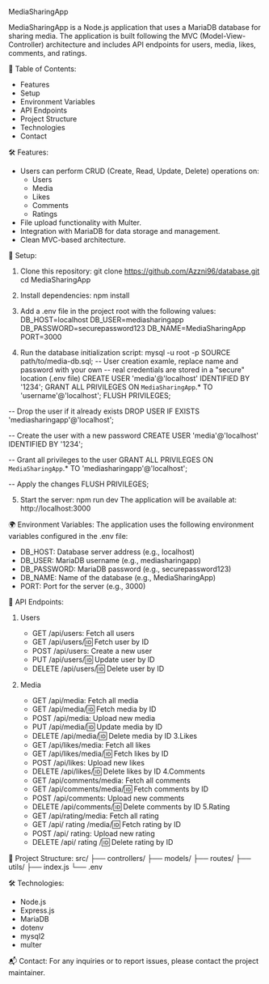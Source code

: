 MediaSharingApp

MediaSharingApp is a Node.js application that uses a MariaDB database for sharing media. The application is built following the MVC (Model-View-Controller) architecture and includes API endpoints for users, media, likes, comments, and ratings.

📑 Table of Contents:
- Features
- Setup
- Environment Variables
- API Endpoints
- Project Structure
- Technologies
- Contact

🛠 Features:
- Users can perform CRUD (Create, Read, Update, Delete) operations on:
  - Users
  - Media
  - Likes
  - Comments
  - Ratings
- File upload functionality with Multer.
- Integration with MariaDB for data storage and management.
- Clean MVC-based architecture.

🚀 Setup:
1. Clone this repository:
   git clone https://github.com/Azzni96/database.git
   cd MediaSharingApp

2. Install dependencies:
   npm install

3. Add a .env file in the project root with the following values:
   DB_HOST=localhost
   DB_USER=mediasharingapp
   DB_PASSWORD=securepassword123
   DB_NAME=MediaSharingApp
   PORT=3000

4. Run the database initialization script:
   mysql -u root -p
   SOURCE path/to/media-db.sql;
-- User creation examle, replace name and password with your own
-- real credentials are stored in a "secure" location (.env file)
CREATE USER 'media'@'localhost' IDENTIFIED BY '1234';
GRANT ALL PRIVILEGES ON `MediaSharingApp`.* TO 'username'@'localhost';
FLUSH PRIVILEGES;

-- Drop the user if it already exists
DROP USER IF EXISTS 'mediasharingapp'@'localhost';

-- Create the user with a new password
CREATE USER 'media'@'localhost' IDENTIFIED BY '1234';

-- Grant all privileges to the user
GRANT ALL PRIVILEGES ON `MediaSharingApp`.* TO 'mediasharingapp'@'localhost';

-- Apply the changes
FLUSH PRIVILEGES;


5. Start the server:
   npm run dev
   The application will be available at: http://localhost:3000

🌍 Environment Variables:
The application uses the following environment variables configured in the .env file:
- DB_HOST: Database server address (e.g., localhost)
- DB_USER: MariaDB username (e.g., mediasharingapp)
- DB_PASSWORD: MariaDB password (e.g., securepassword123)
- DB_NAME: Name of the database (e.g., MediaSharingApp)
- PORT: Port for the server (e.g., 3000)

📡 API Endpoints:
1. Users
   - GET /api/users: Fetch all users
   - GET /api/users/:id: Fetch user by ID
   - POST /api/users: Create a new user
   - PUT /api/users/:id: Update user by ID
   - DELETE /api/users/:id: Delete user by ID

2. Media
   - GET /api/media: Fetch all media
   - GET /api/media/:id: Fetch media by ID
   - POST /api/media: Upload new media
   - PUT /api/media/:id: Update media by ID
   - DELETE /api/media/:id: Delete media by ID
3.Likes
   - GET /api/likes/media: Fetch all likes
   - GET /api/likes/media/:id: Fetch likes by ID
   - POST /api/likes: Upload new likes
   - DELETE /api/likes/:id: Delete likes by ID
4.Comments
   - GET /api/comments/media: Fetch all comments
   - GET /api/comments/media/:id: Fetch comments by ID
   - POST /api/comments: Upload new comments
   - DELETE /api/comments/:id: Delete comments by ID
5.Rating
   - GET /api/rating/media: Fetch all rating
   - GET /api/ rating /media/:id: Fetch rating by ID
   - POST /api/ rating: Upload new rating
   - DELETE /api/ rating /:id: Delete rating by ID


📂 Project Structure:
src/
├── controllers/
├── models/
├── routes/
├── utils/
├── index.js
└── .env

🛠 Technologies:
- Node.js
- Express.js
- MariaDB
- dotenv
- mysql2
- multer

📬 Contact:
For any inquiries or to report issues, please contact the project maintainer.

